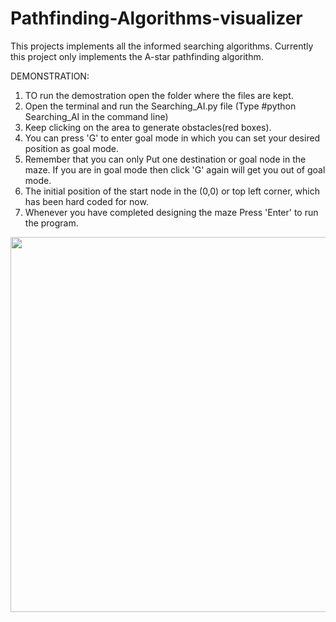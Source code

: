 # Pathfinding-Algorithms-visualizer
This projects implements all the informed searching algorithms.
Currently this project only implements the A-star pathfinding algorithm.

DEMONSTRATION:
1. TO run the demostration open the folder where the files are kept.
2. Open the terminal and run the Searching_AI.py file
(Type #python Searching_AI in the command line)
3. Keep clicking on the area to generate obstacles(red boxes).
4. You can press 'G' to enter goal mode in which you can set your desired position as goal mode.
5. Remember that you can only Put one destination or goal node in the maze. If you are in goal mode then click 'G' again will get you out of goal mode.
6. The initial position of the start node in the (0,0) or top left corner, which has been hard coded for now.
7. Whenever you have completed designing the maze Press 'Enter' to run the program.

<img src="https://github.com/harshprajapati1/Pathfinding-Algorithms-visualizer/assets/73234038/ca109d0b-4669-4e5a-a228-02179aefb52f" width="800" height="600">
